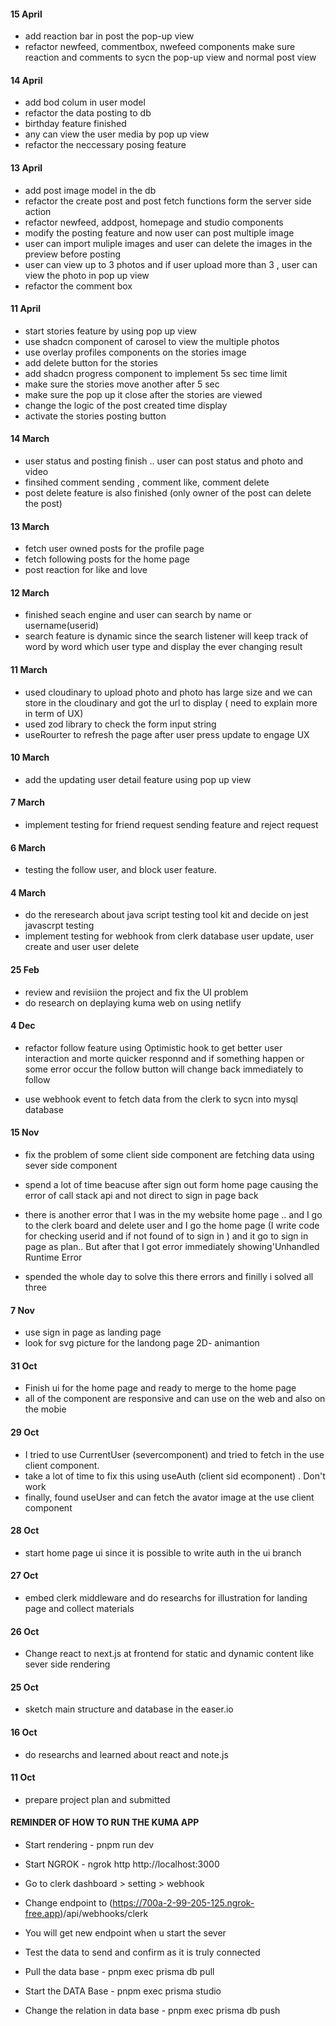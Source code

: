 #### 15 April

- add reaction bar in post the pop-up view
- refactor newfeed, commentbox, nwefeed components make sure reaction and comments to sycn the pop-up view and normal post view

#### 14 April

- add bod colum in user model
- refactor the data posting to db
- birthday feature finished
- any can view the user media by pop up view
- refactor the neccessary posing feature

#### 13 April

- add post image model in the db
- refactor the create post and post fetch functions form the server side action
- refactor newfeed, addpost, homepage and studio components
- modify the posting feature and now user can post multiple image
- user can import muliple images and user can delete the images in the preview before posting
- user can view up to 3 photos and if user upload more than 3 , user can view the photo in pop up view
- refactor the comment box

#### 11 April

- start stories feature by using pop up view
- use shadcn component of carosel to view the multiple photos
- use overlay profiles components on the stories image
- add delete button for the stories
- add shadcn progress component to implement 5s sec time limit
- make sure the stories move another after 5 sec
- make sure the pop up it close after the stories are viewed
- change the logic of the post created time display
- activate the stories posting button

#### 14 March

- user status and posting finish .. user can post status and photo and video
- finsihed comment sending , comment like, comment delete
- post delete feature is also finished (only owner of the post can delete the post)

#### 13 March

- fetch user owned posts for the profile page
- fetch following posts for the home page
- post reaction for like and love

#### 12 March

- finished seach engine and user can search by name or username(userid)
- search feature is dynamic since the search listener will keep track of word by word which user type and display the ever changing result

#### 11 March

- used cloudinary to upload photo and photo has large size and we can store in the cloudinary and got the url to display ( need to explain more in term of UX)
- used zod library to check the form input string
- useRourter to refresh the page after user press update to engage UX

#### 10 March

- add the updating user detail feature using pop up view

#### 7 March

- implement testing for friend request sending feature and reject request

#### 6 March

- testing the follow user, and block user feature.

#### 4 March

- do the reresearch about java script testing tool kit and decide on jest javascrpt testing
- implement testing for webhook from clerk database user update, user create and user user delete

#### 25 Feb

- review and revisiion the project and fix the UI problem
- do research on deplaying kuma web on using netlify

#### 4 Dec

- refactor follow feature using Optimistic hook to get better user interaction and morte quicker responnd and if something happen or some error occur the follow button will change back immediately to follow

- use webhook event to fetch data from the clerk to sycn into mysql database

#### 15 Nov

- fix the problem of some client side component are fetching data using sever side component

- spend a lot of time beacuse after sign out form home page causing the error of call stack api and not direct to sign in page back

- there is another error that I was in the my website home page .. and I go to the clerk board and delete user and I go the home page (I write code for checking userid and if not found of to sign in ) and it go to sign in page as plan.. But after that I got error immediately showing'Unhandled Runtime Error

- spended the whole day to solve this there errors and finilly i solved all three

#### 7 Nov

- use sign in page as landing page
- look for svg picture for the landong page 2D- animantion

#### 31 Oct

- Finish ui for the home page and ready to merge to the home page
- all of the component are responsive and can use on the web and also on the mobie

#### 29 Oct

- I tried to use CurrentUser (severcomponent) and tried to fetch in the use client component.
- take a lot of time to fix this using useAuth (client sid ecomponent) . Don't work
- finally, found useUser and can fetch the avator image at the use client component

#### 28 Oct

- start home page ui since it is possible to write auth in the ui branch

#### 27 Oct

- embed clerk middleware and do researchs for illustration for landing page and collect materials

#### 26 Oct

- Change react to next.js at frontend for static and dynamic content like sever side rendering

#### 25 Oct

- sketch main structure and database in the easer.io

#### 16 Oct

- do researchs and learned about react and note.js

#### 11 Oct

- prepare project plan and submitted

#### REMINDER OF HOW TO RUN THE KUMA APP

- Start rendering - pnpm run dev

- Start NGROK - ngrok http http://localhost:3000

- Go to clerk dashboard > setting > webhook

- Change endpoint to (https://700a-2-99-205-125.ngrok-free.app)/api/webhooks/clerk

- You will get new endpoint when u start the sever

- Test the data to send and confirm as it is truly connected

- Pull the data base - pnpm exec prisma db pull

- Start the DATA Base - pnpm exec prisma studio

- Change the relation in data base - pnpm exec prisma db push

